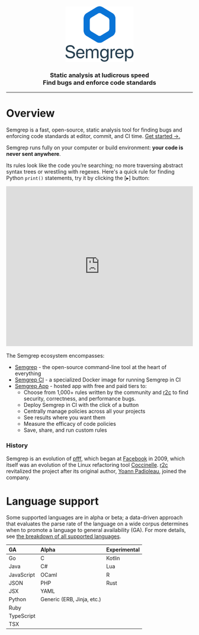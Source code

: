 </br>
<p align="center">
  <a href="https://semgrep.dev">
    <img src="https://raw.githubusercontent.com/returntocorp/semgrep/develop/semgrep.svg" style="height: 150px" alt="Semgrep logo"/>
  </a>
</p>
<h3 align="center">Static analysis at ludicrous speed<br />Find bugs and enforce code standards</h3>

---
# Overview

Semgrep is a fast, open-source, static analysis tool for finding bugs and enforcing code standards at editor, commit, and CI time. [Get started  →.](getting-started.md)

Semgrep runs fully on your computer or build environment: **your code is never sent anywhere**. 

Its rules look like the code you’re searching; no more traversing abstract syntax trees or wrestling with regexes. Here's a quick rule for finding Python `print()` statements, try it by clicking the [▸] button:

<iframe title="Semgrep example no prints" src="https://semgrep.dev/embed/editor?snippet=ievans:print-to-logger" width="100%" height="432px" frameborder="0"></iframe>
</br>
    
The Semgrep ecosystem encompasses:

* [Semgrep](getting-started.md) - the open-source command-line tool at the heart of everything
* [Semgrep CI](semgrep-ci.md) - a specialized Docker image for running Semgrep in CI
* [Semgrep App](https://semgrep.dev/manage) - hosted app with free and paid tiers to:
    * Choose from 1,000+ rules written by the community and [r2c](https://r2c.dev) to find security, correctness, and performance bugs.
    * Deploy Semgrep in CI with the click of a button
    * Centrally manage policies across all your projects
    * See results where you want them
    * Measure the efficacy of code policies
    * Save, share, and run custom rules
### History

Semgrep is an evolution of [pfff](https://github.com/returntocorp/pfff/), which began at [Facebook](https://github.com/facebookarchive/pfff) in 2009, which itself was an evolution of the Linux refactoring tool [Coccinelle](https://en.wikipedia.org/wiki/Coccinelle_(software)). [r2c](https://r2c.dev/team) revitalized the project after its original author, [Yoann Padioleau](https://github.com/aryx), joined the company.

# Language support

Some supported languages are in alpha or beta; a data-driven approach that evaluates the parse rate of the language on a wide corpus determines when to promote a language to general availability (GA). For more details, see [the breakdown of all supported languages](status.md).

| GA         | Alpha                      | Experimental |
|:---------- |:---------------------------|:-------------|
| Go         | C                          | Kotlin       |
| Java       | C#                         | Lua          |
| JavaScript | OCaml                      | R            |
| JSON       | PHP                        | Rust         |
| JSX        | YAML                       |              |
| Python     | Generic (ERB, Jinja, etc.) |              |
| Ruby       |                            |              |
| TypeScript |                            |              |
| TSX        |                            |              |
